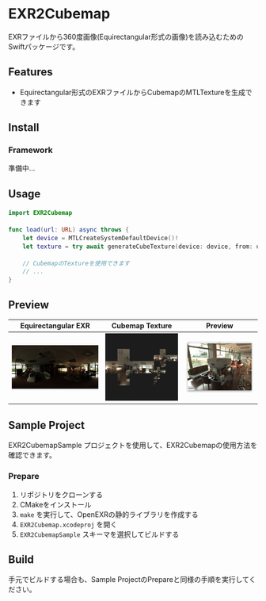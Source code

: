 # EXR2Cubemap
EXRファイルから360度画像(Equirectangular形式の画像)を読み込むためのSwiftパッケージです。

## Features
- Equirectangular形式のEXRファイルからCubemapのMTLTextureを生成できます

## Install
### Framework
準備中...

## Usage
```swift
import EXR2Cubemap

func load(url: URL) async throws {
    let device = MTLCreateSystemDefaultDevice()!
    let texture = try await generateCubeTexture(device: device, from: url)

    // CubemapのTextureを使用できます
    // ...
}
```

## Preview
| Equirectangular EXR | Cubemap Texture | Preview |
| --- | --- | --- |
| <img src="./README_ASSETS/equirectangular.jpg" width="300"> | <img src="./README_ASSETS/cubemap.png" width="300"> | <img src="./README_ASSETS/preview.png" width="300"> |

## Sample Project
EXR2CubemapSample プロジェクトを使用して、EXR2Cubemapの使用方法を確認できます。

### Prepare
1. リポジトリをクローンする 
1. CMakeをインストール
1. `make` を実行して、OpenEXRの静的ライブラリを作成する
1. `EXR2Cubemap.xcodeproj` を開く
1. `EXR2CubemapSample` スキーマを選択してビルドする

## Build
手元でビルドする場合も、Sample ProjectのPrepareと同様の手順を実行してください。

